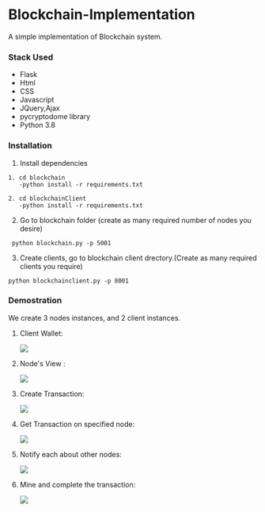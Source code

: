 # Blockchain-Implementation
A simple implementation of Blockchain system.

### Stack Used
* Flask
* Html
* CSS
* Javascript
* JQuery,Ajax
* pycryptodome library
* Python 3.8

### Installation

1. Install dependencies
 ```
 1. cd blockchain
    -python install -r requirements.txt

 2. cd blockchainClient
    -python install -r requirements.txt
 ```
2. Go to blockchain folder (create as many required number of nodes you desire)
 ```
  python blockchain.py -p 5001
 ```
3. Create clients, go to blockchain client drectory.(Create as many required clients you require)
 ```
 python blockchainclient.py -p 8001
```

### Demostration

We create 3 nodes instances, and 2 client instances.

1. Client Wallet:

   ![](https://i.imgur.com/KFFA6ZL.png)

2. Node's View :

   ![](https://i.imgur.com/GzFeL4V.png)

3. Create Transaction:

   ![](https://i.imgur.com/n8j9uRe.png)

4. Get Transaction on specified node:

   ![](https://i.imgur.com/5sevlYA.png)

5. Notify each about other nodes:

   ![](https://i.imgur.com/4P524UC.png)

6. Mine and complete the transaction:

   ![](https://i.imgur.com/8j9VqWa.png)